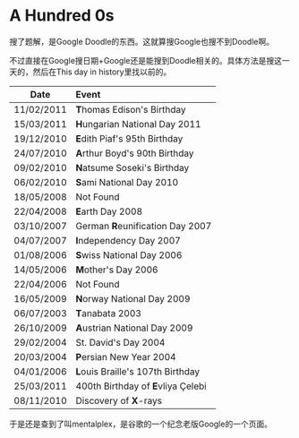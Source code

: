 # A Hundred 0s

搜了题解，是Google Doodle的东西。这就算搜Google也搜不到Doodle啊。

不过直接在Google搜日期+Google还是能搜到Doodle相关的。具体方法是搜这一天的，然后在This day in history里找以前的。

|    Date    | Event                               |
| ---------- |:----------------------------------- |
| 11/02/2011 | **T**homas Edison's Birthday        |
| 15/03/2011 | **H**ungarian National Day 2011     |
| 19/12/2010 | **E**dith Piaf's 95th Birthday      |
| 24/07/2010 | **A**rthur Boyd's 90th Birthday     |
| 09/02/2010 | **N**atsume Soseki's Birthday       |
| 06/02/2010 | **S**ami National Day 2010          |
| 18/05/2008 | Not Found                           |
| 22/04/2008 | **E**arth Day 2008                  |
| 03/10/2007 | German **R**eunification Day 2007   |
| 04/07/2007 | **I**ndependency Day 2007           |
| 01/08/2006 | **S**wiss National Day 2006         |
| 14/05/2006 | **M**other's Day 2006               |
| 22/04/2006 | Not Found                           |
| 16/05/2009 | **N**orway National Day 2009        |
| 06/07/2003 | **T**anabata 2003                   |
| 26/10/2009 | **A**ustrian National Day 2009      |
| 29/02/2004 | St. David's Day 2004                |
| 20/03/2004 | **P**ersian New Year 2004           |
| 04/01/2006 | **L**ouis Braille's 107th Birthday  |
| 25/03/2011 | 400th Birthday of **E**vliya Çelebi |
| 08/11/2010 | Discovery of **X**-rays             |

于是还是查到了叫mentalplex，是谷歌的一个纪念老版Google的一个页面。
